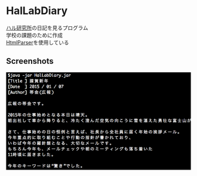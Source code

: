 # HalLabDiary
[ハル研究所](http://www.hallab.co.jp)の日記を見るプログラム  
学校の課題のために作成  
[HtmlParser](http://htmlparser.sourceforge.net/)を使用している

Screenshots
-----

<img src="./images/detail.png">
